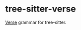 # tree-sitter-verse

[Verse](https://dev.epicgames.com/documentation/en-us/uefn/verse-language-reference) grammar for tree-sitter.

